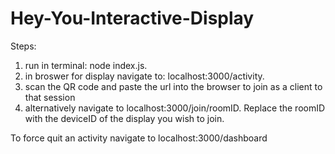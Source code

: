 # Hey-You-Interactive-Display

Steps:

1. run in terminal: node index.js.
2. in broswer for display navigate to: localhost:3000/activity.
3. scan the QR code and paste the url into the browser to join as a client to that session
4. alternatively navigate to localhost:3000/join/roomID. Replace the roomID with the deviceID of the display you wish to join. 

To force quit an activity navigate to localhost:3000/dashboard